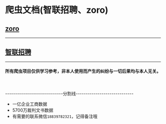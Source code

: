 # 爬虫文档(智联招聘、zoro)

## [zoro](projects/zoro_spider/docs/README.md)
***

## [智联招聘](projects/zhilian/docs/README.md)
***


#### 所有爬虫项目仅供学习参考，非本人使用而产生的纠纷与一切后果均与本人无关。

\
\
-----------------------------分割线-----------------------------
* 一亿企业工商数据
* 5700万裁判文书数据
* 有需要的联系微信`18839782321`，记得备注哦
